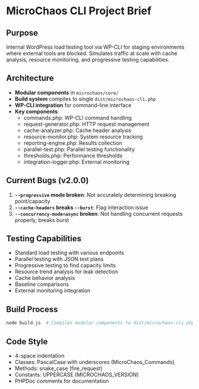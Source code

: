 # MicroChaos CLI Project Brief

## Purpose
Internal WordPress load testing tool via WP-CLI for staging environments where external tools are blocked. Simulates traffic at scale with cache analysis, resource monitoring, and progressive testing capabilities.

## Architecture
- **Modular components** in `microchaos/core/`
- **Build system** compiles to single `dist/microchaos-cli.php`
- **WP-CLI integration** for command-line interface
- **Key components**:
  - commands.php: WP-CLI command handling
  - request-generator.php: HTTP request management
  - cache-analyzer.php: Cache header analysis
  - resource-monitor.php: System resource tracking
  - reporting-engine.php: Results collection
  - parallel-test.php: Parallel testing functionality
  - thresholds.php: Performance thresholds
  - integration-logger.php: External monitoring

## Current Bugs (v2.0.0)
1. **`--progressive` mode broken**: Not accurately determining breaking point/capacity
2. **`--cache-headers` breaks `--burst`**: Flag interaction issue
3. **`--concurrency-mode=async` broken**: Not handling concurrent requests properly, breaks burst

## Testing Capabilities
- Standard load testing with various endpoints
- Parallel testing with JSON test plans
- Progressive testing to find capacity limits
- Resource trend analysis for leak detection
- Cache behavior analysis
- Baseline comparisons
- External monitoring integration

## Build Process
```bash
node build.js  # Compiles modular components to dist/microchaos-cli.php
```

## Code Style
- 4-space indentation
- Classes: PascalCase with underscores (MicroChaos_Commands)
- Methods: snake_case (fire_request)
- Constants: UPPERCASE (MICROCHAOS_VERSION)
- PHPDoc comments for documentation